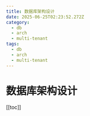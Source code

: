 ```yaml
---
title: 数据库架构设计
date: 2025-06-25T02:23:52.272Z
category:
  - db
  - arch
  - multi-tenant
tags:
  - db
  - arch
  - multi-tenant
---
```


# 数据库架构设计
[[toc]]
        